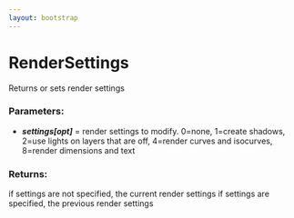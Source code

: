 ```yaml
---
layout: bootstrap
---
```


# RenderSettings

Returns or sets render settings
        

### Parameters:

- ***settings[opt]*** = render settings to modify.
  0=none,
  1=create shadows,
  2=use lights on layers that are off,
  4=render curves and isocurves,
  8=render dimensions and text
        

### Returns:


if settings are not specified, the current render settings
if settings are specified, the previous render settings
        
